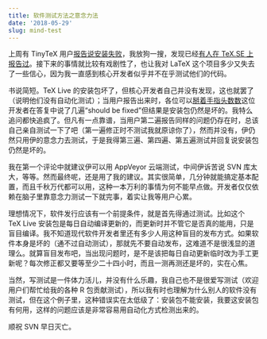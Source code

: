 ```yaml
---
title: 软件测试方法之意念力法
date: '2018-05-29'
slug: mind-test
---
```


上周有 TinyTeX 用户[报告说安装失败](https://github.com/rstudio/tinytex/issues/45)，我放狗一搜，发现已经[有人在 TeX.SE 上报告过](https://tex.stackexchange.com/q/432617/9128)。接下来的事情就比较有戏剧性了，也让我对 LaTeX 这个项目多少又失去了一些信心，因为我一直感到核心开发者似乎并不在乎测试他们的代码。

书说简短。TeX Live 的安装包坏了，但核心开发者自己并没有发现，这也就罢了（说明他们没有自动化测试）；当用户报告出来时，各位可以[掰着手指头数数](https://tex.stackexchange.com/a/432649/9128)这位开发者在答复中说了几遍“should be fixed”但结果是安装包仍然是坏的。我特么追问都快追疯了。但凡有一点靠谱，当用户第二遍报告同样的问题仍存在时，总该自己亲自测试一下了吧（第一遍修正时不测试我就原谅你了），然而并没有，伊仍然只用伊的意念力去测试，于是我得第三遍、第四遍、第五遍测试并回复说安装包仍然是坏的。

我在第一个评论中就建议伊可以用 AppVeyor 云端测试，中间伊诉苦说 SVN 库太大，等等。然而最终呢，还是用了我的建议。其实很简单，几分钟就能搞定基本配置，而且千秋万代都可以用，这种一本万利的事情为何不能早点做。开发者仅仅依赖在脑子里靠意念力测试一下就完事，着实让我等用户心累。

理想情况下，软件发行应该有一个前提条件，就是首先得通过测试。比如这个 TeX Live 安装包是每日自动编译更新的，而更新时并不管它是否真的能用，只是盲目编译。我不知道现代软件开发者里还有多少人用这种盲目的发布方式。如果软件本身是坏的（通不过自动测试），那就先不要自动发布，这难道不是很浅显的道理么。就算盲目发布吧，当出现问题时，是不是该把每日自动更新临时改为手工更新呢？每次修正都又要等至少二十四小时，而且一测再测还是坏的，实在心焦。

当然，写测试是一件体力活儿，并没有什么乐趣，我自己也不是很爱写测试（欢迎用户们帮忙给我的各种 R 包贡献测试），所以我有时也理解为什么别人的软件没有测试，但在这个例子里，这种错误实在太低级了：安装包不能安装，我要这安装包有何用，这样的问题应该是非常容易用自动化方式检测出来的。

顺祝 SVN 早日灭亡。
